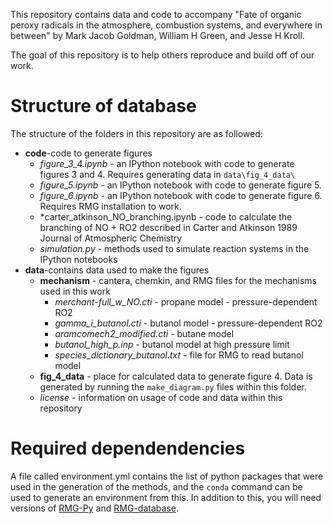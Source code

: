 This repository contains data and code to accompany "Fate of organic peroxy radicals in the atmosphere, combustion systems, and everywhere in between" by Mark Jacob Goldman, William H Green, and Jesse H Kroll.

The goal of this repository is to help others reproduce and build off of our work.

# Structure of database

The structure of the folders in this repository are as followed:

* **code**-code to generate figures
  * *figure_3_4.ipynb* - an IPython notebook with code to generate figures 3 and 4. Requires generating data in `data\fig_4_data\`
  * *figure_5.ipynb* - an IPython notebook with code to generate figure 5.
  * *figure_6.ipynb* - an IPython notebook with code to generate figure 6. Requires RMG installation to work.
  * *carter_atkinson_NO_branching.ipynb - code to calculate the branching of NO + RO2 described in Carter and Atkinson 1989 Journal of Atmospheric Chemistry
  * *simulation.py* - methods used to simulate reaction systems in the IPython notebooks
* **data**-contains data used to make the figures
  * **mechanism** - cantera, chemkin, and RMG files for the mechanisms used in this work
    * *merchant-full_w_NO.cti* - propane model - pressure-dependent RO2
    * *gamma_i_butanol.cti* - butanol model - pressure-dependent RO2
    * *aramcomech2_modified.cti* - butane model
    * *butanol_high_p.inp* - butanol model at high pressure limit
    * *species_dictionary_butanol.txt* - file for RMG to read butanol model
  * **fig_4_data** - place for calculated data to generate figure 4. Data is generated by running the `make_diagram.py` files within this folder.
  * *license* - information on usage of code and data within this repository

# Required dependendencies

A file called environment.yml contains the list of python packages that were used in the generation of the methods, and the `conda` command can be used to generate an environment from this. In addition to this, you will need versions of [RMG-Py](https://github.com/goldmanm/RMG-Py/) and [RMG-database](https://github.com/ReactionMechanismGenerator/RMG-database/).


